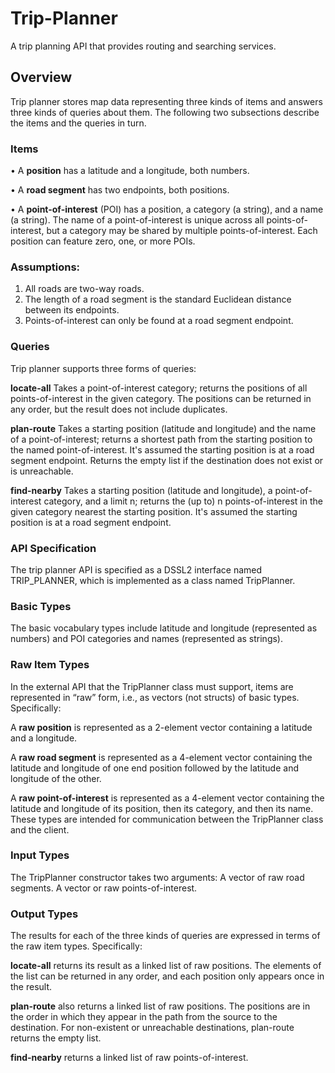 # Trip-Planner
A trip planning API that provides routing and searching services.
## Overview
Trip planner stores map data representing three kinds of items and answers three kinds of queries about them. The following two subsections describe the items and the queries in turn.
### Items
• A **position** has a latitude and a longitude, both numbers.   

• A **road segment** has two endpoints, both positions.

• A **point-of-interest** (POI) has a position, a category (a string), and a name (a string). The name of a point-of-interest is unique across all points-of- interest, but a category may be shared by multiple points-of-interest. Each position can feature zero, one, or more POIs.
### Assumptions:
1. All roads are two-way roads.
2. The length of a road segment is the standard Euclidean distance between its endpoints.
3. Points-of-interest can only be found at a road segment endpoint.
### Queries
Trip planner supports three forms of queries:

**locate-all** Takes a point-of-interest category; returns the positions of all points-of-interest in the given category. The positions can be returned in any order, but the result does not include duplicates.

**plan-route** Takes a starting position (latitude and longitude) and the name of a point-of-interest; returns a shortest path from the starting position to the named point-of-interest. It's assumed the starting position is at a road segment endpoint. Returns the empty list if the destination does not exist or is unreachable.

**find-nearby** Takes a starting position (latitude and longitude), a point-of-interest category, and a limit n; returns the (up to) n points-of-interest in the given category nearest the starting position. It's assumed the starting position is at a road segment endpoint.

### API Specification
The trip planner API is specified as a DSSL2 interface named TRIP_PLANNER, which is implemented as a class named TripPlanner.
### Basic Types
The basic vocabulary types include latitude and longitude (represented as numbers) and POI categories and names (represented as strings).
### Raw Item Types
In the external API that the TripPlanner class must support, items are represented in “raw” form, i.e., as vectors (not structs) of basic types. Specifically:

A **raw position** is represented as a 2-element vector containing a latitude and a longitude.

A **raw road segment** is represented as a 4-element vector containing the latitude and longitude of one end position followed by the latitude and longitude of the other.

A **raw point-of-interest** is represented as a 4-element vector containing the latitude and longitude of its position, then its category, and then its name. These types are intended for communication between the TripPlanner class and the client.
### Input Types
The TripPlanner constructor takes two arguments:
A vector of raw road segments.
A vector or raw points-of-interest.
### Output Types
The results for each of the three kinds of queries are expressed in terms of the raw item types. Specifically:

**locate-all** returns its result as a linked list of raw positions. The elements of the list can be returned in any order, and each position only appears once in the result.

**plan-route** also returns a linked list of raw positions. The positions are in the order in which they appear in the path from the source to the destination. For non-existent or unreachable destinations, plan-route returns the empty list.

**find-nearby** returns a linked list of raw points-of-interest.
